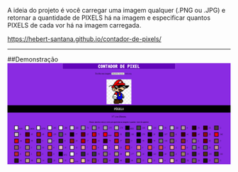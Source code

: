 A ideia do projeto é você carregar uma imagem qualquer (.PNG ou .JPG) e retornar a quantidade de PIXELS há na imagem e especificar quantos PIXELS de cada vor há na imagem carregada.

https://hebert-santana.github.io/contador-de-pixels/


<hr>
##Demonstração

<div style="display: inline_block">
    <img align="center" alt="demonstração" src="./assets/img/demonstracao.png" />
</div>
